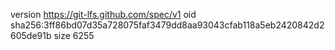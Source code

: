version https://git-lfs.github.com/spec/v1
oid sha256:3ff86bd07d35a728075faf3479dd8aa93043cfab118a5eb2420842d2605de91b
size 6255
